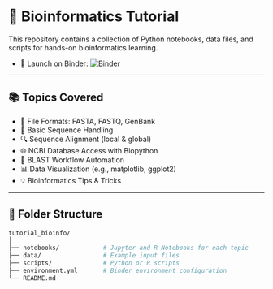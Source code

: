 # 🧬 Bioinformatics Tutorial

This repository contains a collection of Python notebooks, data files, and scripts for hands-on bioinformatics learning.

- 🔬 Launch on Binder: [![Binder](https://mybinder.org/badge_logo.svg)](https://mybinder.org/v2/gh/gjblagojce/tutorial_bioinfo/main?urlpath=lab)

---

## 📚 Topics Covered

- 📂 File Formats: FASTA, FASTQ, GenBank
- 🧪 Basic Sequence Handling
- 🔍 Sequence Alignment (local & global)
- 🌐 NCBI Database Access with Biopython
- 🚀 BLAST Workflow Automation
- 📊 Data Visualization (e.g., matplotlib, ggplot2)
- 💡 Bioinformatics Tips & Tricks

---

## 📁 Folder Structure

```bash
tutorial_bioinfo/
│
├── notebooks/            # Jupyter and R Notebooks for each topic
├── data/                 # Example input files
├── scripts/              # Python or R scripts
├── environment.yml       # Binder environment configuration
└── README.md
